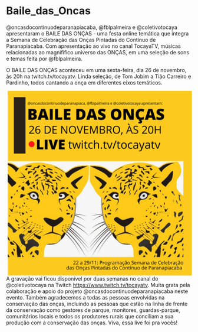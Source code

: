 # Baile_das_Oncas

@oncasdocontinuodeparanapiacaba, @fblpalmeira e @coletivotocaya apresentaram o BAILE DAS ONÇAS - uma festa online temática que integra a Semana de Celebração das Onças Pintadas do Contínuo de Paranapiacaba. Com apresentação ao vivo no canal TocayaTV, músicas relacionadas ao magnifífico universo das ONÇAS, em uma seleção de sons e temas feita por @fblpalmeira.

O BAILE DAS ONÇAS aconteceu em uma sexta-feira, dia 26 de novembro, às 20h na twitch.tv/tocayatv. Linda seleção, de Tom Jobim a Tião Carreiro e Pardinho, todos cantando a onça em diferentes eixos temáticos. 

<img src="https://github.com/fblpalmeira/Baile_das_Oncas/blob/main/data/BAILE%20DAS%20ONCAS.png" align="right" width = "500px"/>

A gravação vai ficou disponível por duas semanas no canal do @coletivotocaya na Twitch <https://www.twitch.tv/tocayatv>. Muita grata pela colaboração e apoio do projeto @oncasdocontinuodeparanapiacaba neste evento. Também agradecemos a todas as pessoas envolvidas na conservação das onças, incluindo as pessoas que estão na linha de frente da conservação como gestores de parque, monitores, guardas-parque, comunitários locais e todos os produtores rurais que conciliam a sua produção com a conservação das onças. Viva, essa live foi pra vocês!
